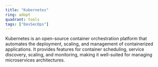 ```yaml
---
title: "Kubernetes"
ring: adopt
quadrant: tools
tags: ["DevSecOps"]
---
```


Kubernetes is an open-source container orchestration platform that automates the deployment, scaling, and management of containerized applications. It provides features for container scheduling, service discovery, scaling, and monitoring, making it well-suited for managing microservices architectures.